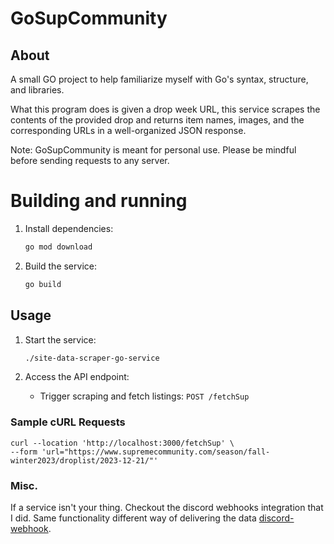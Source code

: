 # GoSupCommunity 
## About
A small GO project to help familiarize myself with Go's syntax, structure, and libraries. 

What this program does is given a drop week URL, this service scrapes the contents of the provided drop and returns item names, images, and the corresponding URLs in a well-organized JSON response.

Note: GoSupCommunity is meant for personal use. Please be mindful before sending requests to any server.

# Building and running
1. Install dependencies:
    ```bash
    go mod download
    ```
2. Build the service:
    ```bash
    go build
    ```
## Usage
1. Start the service:
    ```bash
    ./site-data-scraper-go-service
    ```

2. Access the API endpoint:
    - Trigger scraping and fetch listings: `POST /fetchSup`

### Sample cURL Requests
```
curl --location 'http://localhost:3000/fetchSup' \
--form 'url="https://www.supremecommunity.com/season/fall-winter2023/droplist/2023-12-21/"'
```
### Misc. 
If a service isn't your thing. Checkout the discord webhooks integration that I did. Same functionality different way of delivering the data [discord-webhook](https://github.com/TechGlue/GoSupCommunity/tree/discord-webhook). 
